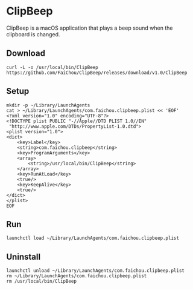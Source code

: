 # ClipBeep

ClipBeep is a macOS application that plays a beep sound when the clipboard is changed.

## Download

```
curl -L -o /usr/local/bin/ClipBeep https://github.com/FaiChou/ClipBeep/releases/download/v1.0/ClipBeep
```

## Setup

```
mkdir -p ~/Library/LaunchAgents
cat > ~/Library/LaunchAgents/com.faichou.clipbeep.plist << 'EOF'
<?xml version="1.0" encoding="UTF-8"?>
<!DOCTYPE plist PUBLIC "-//Apple//DTD PLIST 1.0//EN"
 "http://www.apple.com/DTDs/PropertyList-1.0.dtd">
<plist version="1.0">
<dict>
    <key>Label</key>
    <string>com.faichou.clipbeep</string>
    <key>ProgramArguments</key>
    <array>
        <string>/usr/local/bin/ClipBeep</string>
    </array>
    <key>RunAtLoad</key>
    <true/>
    <key>KeepAlive</key>
    <true/>
</dict>
</plist>
EOF
```

## Run

```
launchctl load ~/Library/LaunchAgents/com.faichou.clipbeep.plist
```

## Uninstall

```
launchctl unload ~/Library/LaunchAgents/com.faichou.clipbeep.plist
rm ~/Library/LaunchAgents/com.faichou.clipbeep.plist
rm /usr/local/bin/ClipBeep
```
